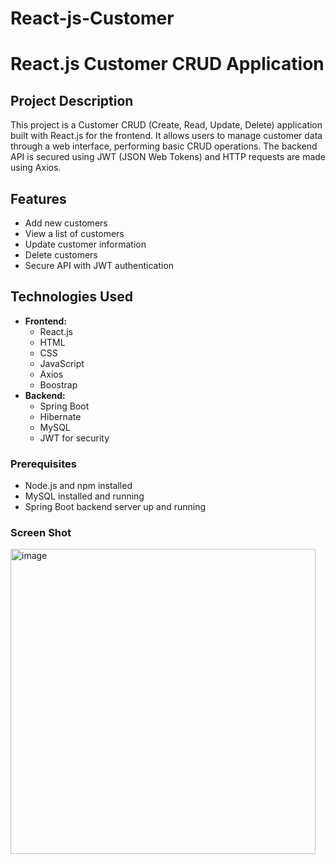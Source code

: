 # React-js-Customer
# React.js Customer CRUD Application

## Project Description
This project is a Customer CRUD (Create, Read, Update, Delete) application built with React.js for the frontend. It allows users to manage customer data through a web interface, performing basic CRUD operations. The backend API is secured using JWT (JSON Web Tokens) and HTTP requests are made using Axios.

## Features
- Add new customers
- View a list of customers
- Update customer information
- Delete customers
- Secure API with JWT authentication

## Technologies Used
- **Frontend:**
  - React.js
  - HTML
  - CSS
  - JavaScript
  - Axios
  - Boostrap
- **Backend:**
  - Spring Boot
  - Hibernate
  - MySQL
  - JWT for security

### Prerequisites
- Node.js and npm installed
- MySQL installed and running
- Spring Boot backend server up and running

### Screen Shot
<img width="488" alt="image" src="https://github.com/user-attachments/assets/8c288a68-d348-47c8-b292-831f1db352e3">


